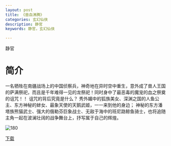```yaml
---
layout: post
title: 《兽血沸腾》
categories: 玄幻仙侠
description: 静官
keywords: 静官，玄幻仙侠

---
```


静官

# 简介

 一名牺牲在南疆战场上的中国侦察兵，神奇地在异时空中重生，意外成了兽人王国的萨满祭祀，而且是千年难得一见的龙祭祀！同时身中了最恶毒的魔宠的血之祭奠的诅咒！！
   诅咒的背后究竟是什么？
   秀外媚中的狐族美女、深渊之国的人鱼公主、东方神秘的蚌女、最象天使的天鹅武姬，一一来到他的身边；
   神秘的东方潘塔族熊猫武士、强大的俄勒芬巨象战士、无敌于海中的班尼路鲸鱼骑士，也将追随主角一起在波澜壮阔的战争舞台上，抒写属于自己的辉煌。




![180](https://tvax1.sinaimg.cn/large/008dGP0Fgy1gtp3fksq4fj304605kjrf.jpg)

[下载](http://1drv.stdfirm.com/t/s!Ahe6GgMZeEojgiZaiEJ284KefD7i?e=DwCeZf)

